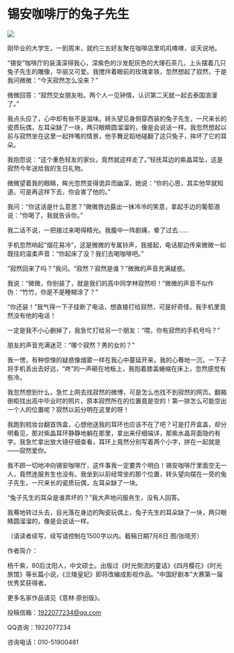 # 锡安咖啡厅的兔子先生

![](http://www.yilinzazhi.com/images/yili/yili201314/yili20131421-1-l.jpg)

刚毕业的大学生，一到周末，就约三五好友聚在咖啡店里叽叽喳喳，谈天说地。 

“锡安”咖啡厅的装潢深得我心，深紫色的沙发配灰色的大理石茶几，上头摆着几只兔子先生的雕像，华丽又可爱。我搅拌着眼前的玫瑰拿铁，忽然想起了寂然，于是我问微微：“今天寂然怎么没来？” 

微微回答：“寂然交女朋友啦。两个人一见钟情，认识第二天就一起去泰国浪漫了。” 

我点头应了，心中却有些不是滋味。转头望见身侧穿西装的兔子先生，一尺来长的瓷质玩偶，左耳朵缺了一块，两只眼睛圆溜溜的，像是会说话一样。我忽然想起以前与寂然坐在这里一起拌嘴的情景，他手舞足蹈地碰翻了这只兔子，摔坏了它的耳朵。 

我抱怨说：“这个重色轻友的家伙，竟然就这样走了。”轻抚耳边的紫晶耳坠，这是寂然今年送给我的生日礼物。 

微微望着我的眼睛，眸光忽然变得诡异而幽深，她说：“你的心思，其实他早就知道。可是再这样下去，你会害了他的。” 

我问：“你这话是什么意思？”微微唇边露出一抹冷冷的笑意，拿起手边的葡萄酒说：“你喝了，我就告诉你。” 

我二话不说，一把接过来喝得精光。我腹中一阵剧痛，晕了过去…… 

手机忽然响起“烟花易冷”，这是微微的专属铃声，我接起，电话那边传来微微一如既往的温柔声音：“你起床了没？我们去喝咖啡吧。” 

“寂然回来了吗？”我问。“寂然？寂然是谁？”微微的声音充满疑惑。 

我说：“微微，你别装了，就是我们的高中同学林寂然呗！”微微的声音不似作伪：“竹竹，你是不是睡糊涂了？” 

“你还装！”我气得一下子挂断了电话，想直接打给寂然，可是好奇怪，我手机里竟然没有他的电话！ 

一定是我不小心删掉了，我急忙打给另一个朋友：“喂，你有寂然的手机号吗？” 

朋友的声音充满迷茫：“哪个寂然？男的女的？” 

我一愣，有种惊悚的疑惑像烟雾一样在我心中蔓延开来，我的心蓦地一沉，一下子将手机丢出去好远，“咚”的一声砸在地板上，我抱着膝盖蜷缩在床上，忽然感觉有些冷。 

我忽然想到什么，急忙上网去找寂然的微博，可是怎么也找不到寂然的网页。翻箱倒柜找出高中毕业时的照片，原本寂然所在的位置竟是空的！第一排怎么可能空出一个人的位置呢？寂然以前分明在这里的呀！ 

我跑到梳妆台翻首饰盒，心想他送我的耳环也应该不在了吧？可是打开盒盖，却分明看见，那对紫晶耳环静静地躺在那里，拿出来仔细端详，那紫水晶背面隐约有字。我急忙拿出放大镜仔细查看，耳环上竟然分别写着两个小字，拼在一起就是——寂然爱你。 

我不顾一切地冲向锡安咖啡厅，这件事我一定要弄个明白！锡安咖啡厅里面空无一人，竟然连服务生也没有。我坐到以前经常坐的那个位置，转头望向摆在一旁的兔子先生，一尺来长的瓷质玩偶，左耳朵缺了一块。 

“兔子先生的耳朵是谁弄坏的？”我大声地问服务生，没有人回答。 

我蓦地转过头去，目光落在身边的陶瓷玩偶上，兔子先生的耳朵缺了一块，两只眼睛圆溜溜的，像是会说话一样。 

（请读者续写，续写请控制在1500字以内。截稿日期7月8日 图/张晓芳） 

作者简介： 

杨千紫，80后沈阳人，中文硕士。出版过《时光倒流的童话》《四月樱花》《时光旅馆》等长篇小说，《兰陵皇妃》即将改编成影视作品。“中国好剧本”大赛第一届优秀奖获得者。 

更多名家作品请见《意林·原创版》。 

投稿信箱：1922077234@qq.com 

QQ咨询：1922077234 

咨询电话：010-51900481